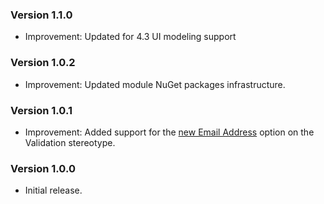 ### Version 1.1.0

- Improvement: Updated for 4.3 UI modeling support

### Version 1.0.2

- Improvement: Updated module NuGet packages infrastructure.

### Version 1.0.1

- Improvement: Added support for the [new Email Address](https://github.com/IntentArchitect/Intent.Modules.NET/blob/development/Modules/Intent.Modules.Application.FluentValidation/release-notes.md#version-383) option on the Validation stereotype.

### Version 1.0.0

- Initial release.
